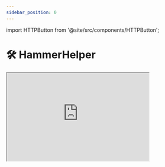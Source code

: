 ```yaml
---
sidebar_position: 0
---
```

import HTTPButton from '@site/src/components/HTTPButton';

# 🛠️ HammerHelper

<iframe width="384px" height="240px" src="https://plugins.jetbrains.com/embeddable/card/26099" style={{backgroundColor: "#1b1b1d"}}/>
If you're on IntelliJ IDEA, consider using HammerHelper to assist with some common code checks and inspections!

## Installation

### Adding plugin

Press <HTTPButton text="Add Plugin to IDEA" url="http://localhost:63342/api/installPlugin?action=install&pluginId=org.zeith.hammerhelper"/> And head back to IntelliJ IDEA.

If this does not work for some reason, add the plugin manually from JetBrains Marketplace [HERE](https://plugins.jetbrains.com/plugin/26099-hammerhelper)!

You might see a similar warning popup: 

![Using REST API](/img/idea-rest-api.webp)

Click "Yes" to allow running.

If that doesn't work, try searching for `HammerHelper` on Marketplace manually.


## Feature Set

### Code inspection
These are your analyzers that highlight potential problems.
You can disable them at any point.

HammerLib inspection:
- `@SimplyRegister(prefix = "")` prefix is checked against resource location path characters. (error)
- `@SimplyRegister`-annotated classes should be interfaces instead. (weak warning)
- `@SimplyRegister`-annotated classes should not contain anonymous classes. (error)
- `@RegistryName("value")` values are checked against resource location path characters. (error)
- `@RegistryName("value")` names are checked inside the same class for potential duplicate registry names. (error)
- `Resources.location()` methods are eligible for resource path validation for \[a-z0-9/._-\] characters. (error)
- `@RegistryName`-d Item constant missing model json file (weak warning)
- `@RegistryName`-d Block constant missing block state json file (weak warning)
- `@Ref` annotations are checked for invalid targets
- `BaseCompat` Mod compatibility checking with `@LoadCompat` to ensure `compatType` matches the supertype.
- `IPacket` classes are checked against a set of rules:
  - Missing empty (no-data) packet constructor. (error)
  - Anonymous packet class is not allowed. (error)
  - Packet class does nothing. (warning)
  - Some of the packet's fields are not serialized. (warning)

### Code completion
When hitting `Ctrl`+`Space`, IDEA shows a code completion popup.
This section is all about new entries in this popup.

HammerAnimations completion:
- `@RegistryName`-d [IAnimationContainer](../hammeranims/animations/registration), [IGeometryContainer](../hammeranims/geometry/registration) and [IParticleContainer](../hammeranims/particles/registration) are code-completed from files in `/assets/modid/bedrock/` paths. This takes into account the `createNoSuffix` method calls, as well as prefixes provided but `@SimplyRegister` on the class. The code completion occurs inside the string literal of the annotation.
- `@LoadCompat` - modid is autocompleted from all mod ids found in class path.

### Code references
While holding `Ctrl` and hovering over elements of a class, you might see them as hyper-links, when clicking on which you see a file said elements are referenced from.

HammerLib references:
- `@RegistryName`-d Item constants have the registry name string literal a reference to item model json file (if it exists)
- `@RegistryName`-d Block constants have the registry name string literal a reference to block state map json file (if it exists)
- `@LoadCompat` modid string literal can be a reference to mod class owning the modid (if it exists)

HammerAnimations references:
- `@RegistryName`-d [IAnimationContainer](../hammeranims/animations/registration), [IGeometryContainer](../hammeranims/geometry/registration) and [IParticleContainer](../hammeranims/particles/registration) constants have the registry name string literal a reference to their container json file (if it exists)

Minecraft references:
- Block states can reference model files and texture files.
- Item and block models can reference parent model and texture files.

### Inspector suppression

- When using `@SimplyRegister` on a class which has at least one `@RegistryName` field, the `unused` inspection on class element will be suppressed, preventing the class and all `@RegistryName` fields from being marked as 'unused' (since they are registered into the game!)
- When adding `@LoadCompat` on a class, the `unused` inspection on the class element will be suppressed.

### Layered Icons

- Classes annotated with `@SimplyRegister` will have squares around the class/interface class icon.
- Classes implementing `IPacket` will have a plug drawn ontop of the class.
- Classes annotated with `@LoadCompat` will have a plug drawn ontop of the class.